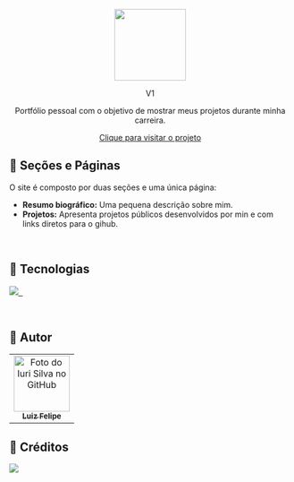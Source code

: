 <p align="center">
  <a href="https://v1.meluiz.com">
    <img src="https://i.imgur.com/rSfbHTj.png" width="128">
  </a>
</p>
<p align="center">
V1
</p>
<p align="center">
Portfólio pessoal com o objetivo de mostrar meus projetos durante minha carreira.
</p>

<p align="center">
  <a href="https://v1.meluiz.com/">Clique para visitar o projeto</a>
</p>

## 🔖 Seções e Páginas
O site é composto por duas seções e uma única página:

- **Resumo biográfico:** Uma pequena descrição sobre mim.
- **Projetos:** Apresenta projetos públicos desenvolvidos por min e com links diretos para o gihub.

<br />

## 📃 Tecnologias
<p align="left">
  <a aria-label="Next logo" href="https://nextjs.org/">
    <img src="https://img.shields.io/badge/Next-black?style=for-the-badge&logo=next.js&logoColor=white">
  </a>
  <a aria-label="Typescript logo" href="https://www.typescriptlang.org/">
    <img alt="" src="https://img.shields.io/badge/typescript-%23007ACC.svg?style=for-the-badge&logo=typescript&logoColor=white">
  </a>
  <a aria-label="Styled Components Logo" href="https://styled-components.com/">
    <img alt="" src="https://img.shields.io/badge/styled--components-DB7093?style=for-the-badge&logo=styled-components&logoColor=white">
  </a>
</p>

<br />

## 🎉 Autor
<table>
  <tr>
    <td align="center">
      <a href="https://github.com/meluiz">
        <img src="https://avatars.githubusercontent.com/u/52682525?v=4" width="100px;" alt="Foto do Iuri Silva no GitHub"/><br>
        <sub>
          <b>Luiz Felipe</b>
        </sub>
      </a>
    </td>
  </tr>
</table>

## 🌈 Créditos

<p align="left">
  <a aria-label="Dribble logo" href="https://dribbble.com/shots/9809111-Developer-Dark-Grid-Portfolio">
    <img src="https://img.shields.io/badge/Dribbble-EA4C89?style=for-the-badge&logo=dribbble&logoColor=white">
  </a>
</p>

